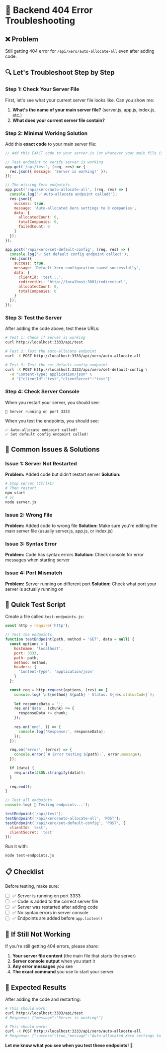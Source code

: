 # 🚨 Backend 404 Error Troubleshooting

## ❌ **Problem**
Still getting 404 error for `/api/xero/auto-allocate-all` even after adding code.

## 🔍 **Let's Troubleshoot Step by Step**

### **Step 1: Check Your Server File**

First, let's see what your current server file looks like. Can you show me:

1. **What's the name of your main server file?** (server.js, app.js, index.js, etc.)
2. **What does your current server file contain?**

### **Step 2: Minimal Working Solution**

Add this **exact code** to your main server file:

```javascript
// Add this EXACT code to your server.js (or whatever your main file is called)

// Test endpoint to verify server is working
app.get('/api/test', (req, res) => {
  res.json({ message: 'Server is working!' });
});

// The missing Xero endpoints
app.post('/api/xero/auto-allocate-all', (req, res) => {
  console.log('✅ Auto-allocate endpoint called!');
  res.json({
    success: true,
    message: 'Auto-allocated Xero settings to 0 companies',
    data: {
      allocatedCount: 0,
      totalCompanies: 0,
      failedCount: 0
    }
  });
});

app.post('/api/xero/set-default-config', (req, res) => {
  console.log('✅ Set default config endpoint called!');
  res.json({
    success: true,
    message: 'Default Xero configuration saved successfully',
    data: {
      clientId: 'test...',
      redirectUri: 'http://localhost:3001/redirecturl',
      allocatedCount: 0,
      totalCompanies: 0
    }
  });
});
```

### **Step 3: Test the Server**

After adding the code above, test these URLs:

```bash
# Test 1: Check if server is working
curl http://localhost:3333/api/test

# Test 2: Test the auto-allocate endpoint
curl -X POST http://localhost:3333/api/xero/auto-allocate-all

# Test 3: Test the set-default-config endpoint
curl -X POST http://localhost:3333/api/xero/set-default-config \
  -H "Content-Type: application/json" \
  -d '{"clientId":"test","clientSecret":"test"}'
```

### **Step 4: Check Server Console**

When you restart your server, you should see:
```
🚀 Server running on port 3333
```

When you test the endpoints, you should see:
```
✅ Auto-allocate endpoint called!
✅ Set default config endpoint called!
```

## 🔧 **Common Issues & Solutions**

### **Issue 1: Server Not Restarted**
**Problem:** Added code but didn't restart server
**Solution:** 
```bash
# Stop server (Ctrl+C)
# Then restart
npm start
# or
node server.js
```

### **Issue 2: Wrong File**
**Problem:** Added code to wrong file
**Solution:** Make sure you're editing the main server file (usually server.js, app.js, or index.js)

### **Issue 3: Syntax Error**
**Problem:** Code has syntax errors
**Solution:** Check console for error messages when starting server

### **Issue 4: Port Mismatch**
**Problem:** Server running on different port
**Solution:** Check what port your server is actually running on

## 🧪 **Quick Test Script**

Create a file called `test-endpoints.js`:

```javascript
const http = require('http');

// Test the endpoints
function testEndpoint(path, method = 'GET', data = null) {
  const options = {
    hostname: 'localhost',
    port: 3333,
    path: path,
    method: method,
    headers: {
      'Content-Type': 'application/json'
    }
  };

  const req = http.request(options, (res) => {
    console.log(`\n${method} ${path} - Status: ${res.statusCode}`);
    
    let responseData = '';
    res.on('data', (chunk) => {
      responseData += chunk;
    });
    
    res.on('end', () => {
      console.log('Response:', responseData);
    });
  });

  req.on('error', (error) => {
    console.error(`❌ Error testing ${path}:`, error.message);
  });

  if (data) {
    req.write(JSON.stringify(data));
  }
  
  req.end();
}

// Test all endpoints
console.log('🧪 Testing endpoints...');

testEndpoint('/api/test');
testEndpoint('/api/xero/auto-allocate-all', 'POST');
testEndpoint('/api/xero/set-default-config', 'POST', {
  clientId: 'test',
  clientSecret: 'test'
});
```

Run it with:
```bash
node test-endpoints.js
```

## 📋 **Checklist**

Before testing, make sure:

- [ ] ✅ Server is running on port 3333
- [ ] ✅ Code is added to the correct server file
- [ ] ✅ Server was restarted after adding code
- [ ] ✅ No syntax errors in server console
- [ ] ✅ Endpoints are added before `app.listen()`

## 🚨 **If Still Not Working**

If you're still getting 404 errors, please share:

1. **Your server file content** (the main file that starts the server)
2. **Server console output** when you start it
3. **Any error messages** you see
4. **The exact command** you use to start your server

## 🎯 **Expected Results**

After adding the code and restarting:

```bash
# This should work:
curl http://localhost:3333/api/test
# Response: {"message":"Server is working!"}

# This should work:
curl -X POST http://localhost:3333/api/xero/auto-allocate-all
# Response: {"success":true,"message":"Auto-allocated Xero settings to 0 companies",...}
```

**Let me know what you see when you test these endpoints!** 🚀










